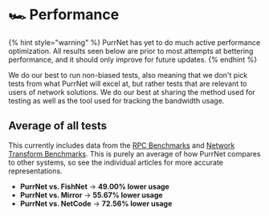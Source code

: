# 🏎️ Performance

{% hint style="warning" %}
PurrNet has yet to do much active performance optimization. All results seen below are prior to most attempts at bettering performance, and it should only improve for future updates.
{% endhint %}

We do our best to run non-biased tests, also meaning that we don't pick tests from what PurrNet will excel at, but rather tests that are relevant to users of network solutions. We do our best at sharing the method used for testing as well as the tool used for tracking the bandwidth usage.

## Average of all tests

This currently includes data from the [RPC Benchmarks](performance.md) and [Network Transform Benchmarks](network-transform-benchmarks.md). This is purely an average of how PurrNet compares to other systems, so see the individual articles for more accurate representations.

* **PurrNet vs. FishNet** → **49.00% lower usage**
* **PurrNet vs. Mirror** → **55.67% lower usage**
* **PurrNet vs. NetCode** → **72.56% lower usage**

